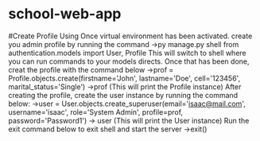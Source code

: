 # school-web-app

#Create Profile
Using Once virtual environment has been activated. create you admin profile by running the command
->py manage.py shell
from authentication.models import User, Profile
This will switch to shell where you can run commands to your models directs. Once that has been done, creat the profile with the command below
->prof = Profile.objects.create(firstname='John', lastname='Doe', cell='123456', marital_status='Single')
->prof (This will print the Profile instance)
After creating the profile, create the user instance by running the command below:
->user = User.objects.create_superuser(email='isaac@mail.com', username='isaac', role='System Admin', profile=prof, password='Password1')
-> user (This will print the User instance)
Run the exit command below to exit shell and start the server
->exit() 
